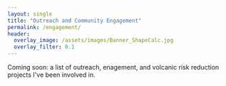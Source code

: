 ```yaml
---
layout: single
title: "Outreach and Community Engagement"
permalink: /engagement/
header:
  overlay_image: /assets/images/Banner_ShapeCalc.jpg
  overlay_filter: 0.1
---
```


Coming soon: a list of outreach, enagement, and volcanic risk reduction projects I've been involved in.
